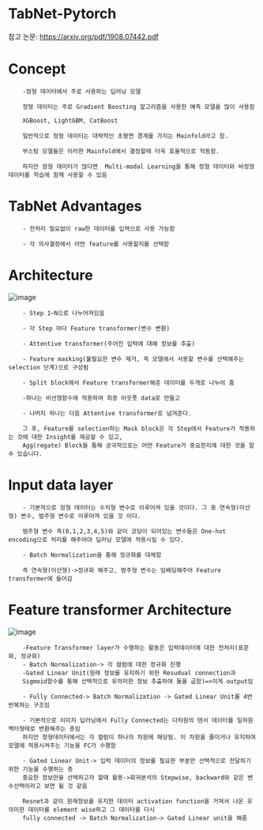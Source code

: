 # TabNet-Pytorch

참고 논문:  https://arxiv.org/pdf/1908.07442.pdf

# Concept 
        
        -정형 데이터에서 주로 사용하는 딥러닝 모델
        
        정형 데이터는 주로 Gradient Boosting 알고리즘을 사용한 예측 모델을 많이 사용함
        
        XGBoost, LightGBM, CatBoost
        
        일반적으로 정형 데이터는 대략적인 초평면 경계를 가지는 Mainfold라고 함.
        
        부스팅 모델들은 이러한 Mainfold에서 결정할때 더욱 효율적으로 작동함.
        
        하지만 정형 데이터가 많다면  Multi-modal Learning을 통해 정형 데이터와 비정형 데이터를 학습에 함께 사용할 수 있음
        
        
# TabNet Advantages


        - 전처리 필요없이 raw한 데이터를 입력으로 사용 가능함
        
        - 각 의사결정에서 어떤 feature를 사용할지를 선택함
        
# Architecture

![image](https://user-images.githubusercontent.com/104436260/233883575-2b54b2d8-9d6f-4643-907e-79ffeb770ad1.png)

        - Step 1~N으로 나누어져있음
        
        - 각 Step 마다 Feature transformer(변수 변환)
        
        - Attentive transformer(주어진 입력에 대해 정보를 추출)
        
        - Feature masking(불필요한 변수 제거, 즉 모델에서 사용할 변수를 선택해주는 selection 단계)으로 구성됨
        
        - Split block에서 Feature transformer해준 데이터를 두개로 나누어 줌
        
        -하나는 비선형함수에 적용하여 최종 아웃풋 data로 만들고
        
        - 나머지 하나는 다음 Attentive transformer로 넘겨준다.
        
        그 후, Feature를 selection하는 Mask block은 각 Step에서 Feature가 작동하는 것에 대한 Insight를 제공할 수 있고, 
        Agg(regate) Block을 통해 궁극적으로는 어떤 Feature가 중요한지에 대한 것을 알 수 있습니다.
        
        
# Input data layer


        - 기본적으로 정형 데이터는 수치형 변수로 이루어져 있을 것이다. 그 중 연속형(이산형) 변수, 범주형 변수로 이루어져 있을 것 이다.
        
        범주형 변수 즉(0,1,2,3,4,5)와 같이 코딩이 되어있는 변수들은 One-hot encoding으로 처리를 해주어야 딥러닝 모델에 적용시킬 수 있다.
        
        - Batch Normalization을 통해 정규화를 대체함
        
        즉 연속형(이산형)->정규화 해주고, 범주형 변수는 임베딩해주어 Feature transformer에 들어감

# Feature transformer Architecture

![image](https://user-images.githubusercontent.com/104436260/233886690-89eef217-4919-4e58-afd7-68f9cc82c64a.png)       

        -Feature Transformer layer가 수행하는 활동은 입력데이터에 대한 전처리(표준화, 정규화)
        - Batch Normalization-> 각 컬럼에 대한 정규화 진행
        -Gated Linear Unit(원래 정보를 유지하기 위한 Resudual connection과 
        Sigmoid함수를 통해 선택적으로 유의미한 정보 추출하여 둘을 곱함)=>이게 output임

        - Fully Connected-> Batch Normalization -> Gated Linear Unit를 4번 반복하는 구조임
        
        - 기본적으로 이미지 딥러닝에서 Fully Connected는 다차원의 텐서 데이터를 일차원 벡터형태로 변환해주는 층임
        하지만 정형데이터에서는 각 컬럼이 하나의 차원에 해당됨. 이 차원을 줄이거나 유지하여 모델에 적용시켜주는 기능을 FC가 수행함
         
        - Gated Linear Unit-> 입력 데이터의 정보를 필요한 부분만 선택적으로 전달하기 위한 기능을 수행하는 층
        중요한 정보만을 선택하고자 할때 활용->회귀분석의 Stepwise, backward와 같은 변수선택이라고 보면 될 것 같음
        
        Resnet과 같이 원래정보를 유지한 데이터 activation function을 거쳐서 나온 유의미한 데이터를 element wise하고 그 데이터를 다시 
        fully connected -> Batch Normalization-> Gated Linear unit을 해줌
        
